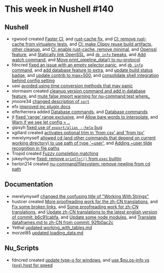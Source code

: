 # This week in Nushell #140

## Nushell

- rgwood created [Faster CI](https://github.com/nushell/nushell/pull/5374), and [rust-cache fix](https://github.com/nushell/nushell/pull/5359), and [CI: remove rust-cache from virtualenv tests](https://github.com/nushell/nushell/pull/5358), and [CI: make Clippy reuse build artifacts, other cleanup](https://github.com/nushell/nushell/pull/5357), and [CI: enable rust-cache, remove minimal](https://github.com/nushell/nushell/pull/5354), and [Openssl feature](https://github.com/nushell/nushell/pull/5352), and [Statically link OpenSSL](https://github.com/nushell/nushell/pull/5349), and [`db info` tweaks](https://github.com/nushell/nushell/pull/5338), and [Add watch command](https://github.com/nushell/nushell/pull/5331), and [Move print_pipeline_data() to nu-protocol](https://github.com/nushell/nushell/pull/5328) 
- fdncred [fixed an issue with an empty selector panic](https://github.com/nushell/nushell/pull/5345), and [`db info` command](https://github.com/nushell/nushell/pull/5335), and [add database feature to extra](https://github.com/nushell/nushell/pull/5322), and [update build status badge](https://github.com/nushell/nushell/pull/5321), and [update contrib to max=500](https://github.com/nushell/nushell/pull/5317), and [consolidate shell integration behind config setting](https://github.com/nushell/nushell/pull/5302) 
- uasi [avoided using time conversion methods that may panic](https://github.com/nushell/nushell/pull/5365) 
- stormasm created [cleanup version command and add in database feature](https://github.com/nushell/nushell/pull/5356), and [mute false import warning for nu-command test where_](https://github.com/nushell/nushell/pull/5350) 
- jmoore34 [changed description of `sort`](https://github.com/nushell/nushell/pull/5355) 
- efx [improved inc plugin docs](https://github.com/nushell/nushell/pull/5346) 
- elferherrera added [Database commands](https://github.com/nushell/nushell/pull/5343), and [Database commands](https://github.com/nushell/nushell/pull/5307) 
- jt [fixed 'range' range exclusive](https://github.com/nushell/nushell/pull/5334), and [Allow bare words to interpolate](https://github.com/nushell/nushell/pull/5327), and [Warn if we see let config = ..](https://github.com/nushell/nushell/pull/5318) 
- gipsyh [fixed use of `export/alias --help` bug](https://github.com/nushell/nushell/pull/5332) 
- xgillard created [activates optional trim in 'from csv' and 'from tsv'](https://github.com/nushell/nushell/pull/5326) 
- merelymyself [allowed cd (and other commands that depend on current working directory) to use path of type '~user'](https://github.com/nushell/nushell/pull/5323), and [Adding ~user tilde recognition in file paths](https://github.com/nushell/nushell/pull/5251) 
- Tropid created [Fuzzy completion matching](https://github.com/nushell/nushell/pull/5320) 
- jokeyrhyme [fixed: remove `println!()` from `exec` builtin](https://github.com/nushell/nushell/pull/5311) 
- herlon214 created [nu-command/filesystem: remove newline from cd path](https://github.com/nushell/nushell/pull/5310)

## Documentation

- merelymyself [changed the confusing title of "Working With Strings"](https://github.com/nushell/nushell.github.io/pull/424) 
- hustcer created [More proofreading work for the zh-CN translations](https://github.com/nushell/nushell.github.io/pull/422), and [Fix some broken links](https://github.com/nushell/nushell.github.io/pull/421), and [Some proofreading work for zh-CN translations](https://github.com/nushell/nushell.github.io/pull/420), and [Update zh-CN translations to the latest english version of commit: b6c91cabfa](https://github.com/nushell/nushell.github.io/pull/419), and [Update some node modules](https://github.com/nushell/nushell.github.io/pull/417), and [Translate dataframes.md to zh-CN from commit: 92fb0ac2c](https://github.com/nushell/nushell.github.io/pull/415) 
- Yethal [updated working_with_tables.md](https://github.com/nushell/nushell.github.io/pull/418) 
- morzel85 [updated loading_data.md](https://github.com/nushell/nushell.github.io/pull/416) 

## Nu_Scripts

- fdncred created [update type-o for windows](https://github.com/nushell/nu_scripts/pull/213), and [use $nu.os-info vs (sys).host for speed](https://github.com/nushell/nu_scripts/pull/212) 
